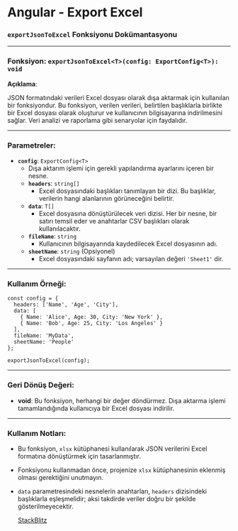 # Angular - Export Excel

### `exportJsonToExcel` Fonksiyonu Dokümantasyonu

---

### Fonksiyon: `exportJsonToExcel<T>(config: ExportConfig<T>): void`

**Açıklama**:

JSON formatındaki verileri Excel dosyası olarak dışa aktarmak için kullanılan bir fonksiyondur. Bu fonksiyon, verilen verileri, belirtilen başlıklarla birlikte bir Excel dosyası olarak oluşturur ve kullanıcının bilgisayarına indirilmesini sağlar. Veri analizi ve raporlama gibi senaryolar için faydalıdır.

---

### Parametreler:

- **`config`**: `ExportConfig<T>`
    - Dışa aktarım işlemi için gerekli yapılandırma ayarlarını içeren bir nesne.
    - **`headers`**: `string[]`
        - Excel dosyasındaki başlıkları tanımlayan bir dizi. Bu başlıklar, verilerin hangi alanlarının görüneceğini belirtir.
    - **`data`**: `T[]`
        - Excel dosyasına dönüştürülecek veri dizisi. Her bir nesne, bir satırı temsil eder ve anahtarlar CSV başlıkları olarak kullanılacaktır.
    - **`fileName`**: `string`
        - Kullanıcının bilgisayarında kaydedilecek Excel dosyasının adı.
    - **`sheetName`**: `string` (Opsiyonel)
        - Excel dosyasındaki sayfanın adı; varsayılan değeri `'Sheet1'` dir.
---

### Kullanım Örneği:

```tsx
const config = {
  headers: ['Name', 'Age', 'City'],
  data: [
    { Name: 'Alice', Age: 30, City: 'New York' },
    { Name: 'Bob', Age: 25, City: 'Los Angeles' }
  ],
  fileName: 'MyData',
  sheetName: 'People'
};

exportJsonToExcel(config);
```

---

### Geri Dönüş Değeri:

- **void**: Bu fonksiyon, herhangi bir değer döndürmez. Dışa aktarma işlemi tamamlandığında kullanıcıya bir Excel dosyası indirilir.

---

### Kullanım Notları:

- Bu fonksiyon, `xlsx` kütüphanesi kullanılarak JSON verilerini Excel formatına dönüştürmek için tasarlanmıştır.
- Fonksiyonu kullanmadan önce, projenize `xlsx` kütüphanesinin eklenmiş olması gerektiğini unutmayın.
- `data` parametresindeki nesnelerin anahtarları, `headers` dizisindeki başlıklarla eşleşmelidir; aksi takdirde veriler doğru bir şekilde gösterilmeyecektir.

  [StackBlitz](https://stackblitz.com/~/github.com/muraterennar-rastmob/angular-export-excel?file=src/app/pages/home/home.component.ts)
